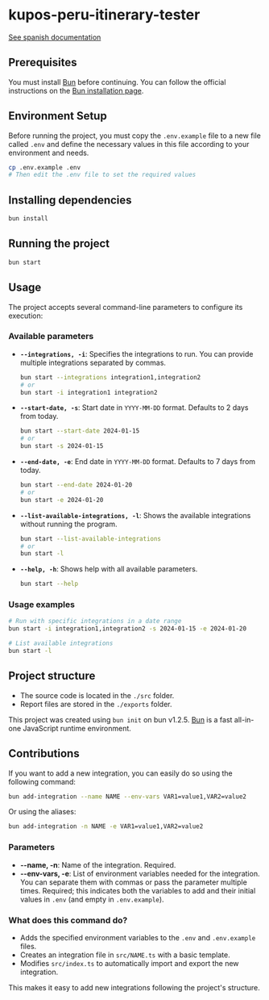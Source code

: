 # kupos-peru-itinerary-tester

[See spanish documentation](README.md)

## Prerequisites

You must install [Bun](https://bun.sh) before continuing. You can follow the official instructions on the [Bun installation page](https://bun.sh/docs/installation).

## Environment Setup

Before running the project, you must copy the `.env.example` file to a new file called `.env` and define the necessary values in this file according to your environment and needs.

```bash
cp .env.example .env
# Then edit the .env file to set the required values
```

## Installing dependencies

```bash
bun install
```

## Running the project

```bash
bun start
```

## Usage

The project accepts several command-line parameters to configure its execution:

### Available parameters

- **`--integrations, -i`**: Specifies the integrations to run. You can provide multiple integrations separated by commas.

  ```bash
  bun start --integrations integration1,integration2
  # or
  bun start -i integration1 integration2
  ```

- **`--start-date, -s`**: Start date in `YYYY-MM-DD` format. Defaults to 2 days from today.

  ```bash
  bun start --start-date 2024-01-15
  # or
  bun start -s 2024-01-15
  ```

- **`--end-date, -e`**: End date in `YYYY-MM-DD` format. Defaults to 7 days from today.

  ```bash
  bun start --end-date 2024-01-20
  # or
  bun start -e 2024-01-20
  ```

- **`--list-available-integrations, -l`**: Shows the available integrations without running the program.

  ```bash
  bun start --list-available-integrations
  # or
  bun start -l
  ```

- **`--help, -h`**: Shows help with all available parameters.
  ```bash
  bun start --help
  ```

### Usage examples

```bash
# Run with specific integrations in a date range
bun start -i integration1,integration2 -s 2024-01-15 -e 2024-01-20

# List available integrations
bun start -l
```

## Project structure

- The source code is located in the `./src` folder.
- Report files are stored in the `./exports` folder.

This project was created using `bun init` on bun v1.2.5. [Bun](https://bun.sh) is a fast all-in-one JavaScript runtime environment.

## Contributions

If you want to add a new integration, you can easily do so using the following command:

```bash
bun add-integration --name NAME --env-vars VAR1=value1,VAR2=value2
```

Or using the aliases:

```bash
bun add-integration -n NAME -e VAR1=value1,VAR2=value2
```

### Parameters

- **--name, -n**: Name of the integration. Required.
- **--env-vars, -e**: List of environment variables needed for the integration. You can separate them with commas or pass the parameter multiple times. Required; this indicates both the variables to add and their initial values in `.env` (and empty in `.env.example`).

### What does this command do?

- Adds the specified environment variables to the `.env` and `.env.example` files.
- Creates an integration file in `src/NAME.ts` with a basic template.
- Modifies `src/index.ts` to automatically import and export the new integration.

This makes it easy to add new integrations following the project's structure.
